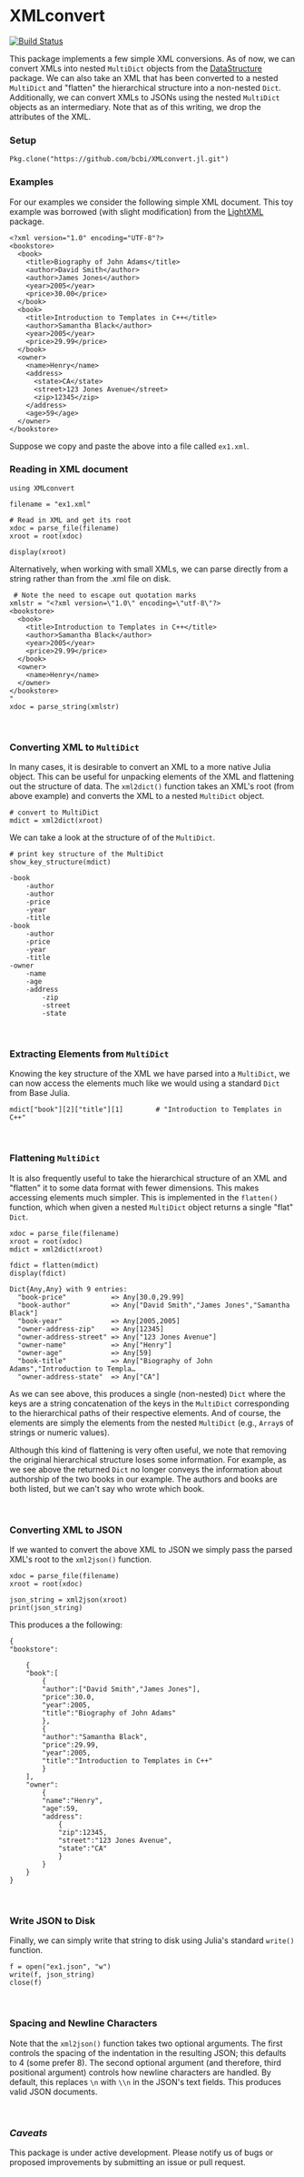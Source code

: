 
# XMLconvert
[![Build Status](https://travis-ci.org/bcbi/XMLconvert.jl.svg?branch=master)](https://travis-ci.org/bcbi/XMLconvert.jl)

This package implements a few simple XML conversions. As of now, we can convert XMLs into nested `MultiDict` objects from the [DataStructure](https://github.com/JuliaLang/DataStructures.jl) package. We can also take an XML that has been converted to a         nested `MultiDict` and "flatten" the hierarchical structure into a non-nested `Dict`. Additionally, we can convert XMLs to JSONs using the nested `MultiDict` objects as an intermediary. Note that as of this writing, we drop the attributes of the XML.


### Setup
```{Julia}
Pkg.clone("https://github.com/bcbi/XMLconvert.jl.git")
```

### Examples
For our examples we consider the following simple XML document. This toy example was borrowed (with slight modification) from the [LightXML](https://github.com/JuliaLang/LightXML.jl) package.
```{XML}
<?xml version="1.0" encoding="UTF-8"?>
<bookstore>
  <book>
    <title>Biography of John Adams</title>
    <author>David Smith</author>
    <author>James Jones</author>
    <year>2005</year>
    <price>30.00</price>
  </book>
  <book>
    <title>Introduction to Templates in C++</title>
    <author>Samantha Black</author>
    <year>2005</year>
    <price>29.99</price>
  </book>
  <owner>
    <name>Henry</name>
    <address>
      <state>CA</state>
      <street>123 Jones Avenue</street>
      <zip>12345</zip>
    </address>
    <age>59</age>
  </owner>
</bookstore>
```

Suppose we copy and paste the above into a file called `ex1.xml`.

### Reading in XML document
```{Julia}
using XMLconvert

filename = "ex1.xml"

# Read in XML and get its root
xdoc = parse_file(filename)
xroot = root(xdoc)

display(xroot)
```


Alternatively, when working with small XMLs, we can parse directly from a string rather than from the .xml file on disk.

```{Julia}
 # Note the need to escape out quotation marks
xmlstr = "<?xml version=\"1.0\" encoding=\"utf-8\"?>
<bookstore>
  <book>
    <title>Introduction to Templates in C++</title>
    <author>Samantha Black</author>
    <year>2005</year>
    <price>29.99</price>
  </book>
  <owner>
    <name>Henry</name>
  </owner>
</bookstore>
"
xdoc = parse_string(xmlstr)
```
</br>


### Converting XML to `MultiDict`
In many cases, it is desirable to convert an XML to a more native Julia object. This can be useful for unpacking elements of the XML and flattening out the structure of data. The `xml2dict()` function takes an XML's root (from above example) and converts the XML to a nested `MultiDict` object.
```{Julia}
# convert to MultiDict
mdict = xml2dict(xroot)
```
We can take a look at the structure of of the `MultiDict`.
```{Julia}
# print key structure of the MultiDict
show_key_structure(mdict)
```

```
-book
    -author
    -author
    -price
    -year
    -title
-book
    -author
    -price
    -year
    -title
-owner
    -name
    -age
    -address
        -zip
        -street
        -state
```
</br>

### Extracting Elements from `MultiDict`
Knowing the key structure of the XML we have parsed into a `MultiDict`, we can now access the elements much like we would using a standard `Dict` from Base Julia.

```{Julia}
mdict["book"][2]["title"][1]        # "Introduction to Templates in C++"
```
</br>

### Flattening `MultiDict`
It is also frequently useful to take the hierarchical structure of an XML and "flatten" it to some data format with fewer dimensions. This makes accessing elements much simpler. This is implemented in the `flatten()` function, which when given a nested `MultiDict` object returns a single "flat" `Dict`.

```{Julia}
xdoc = parse_file(filename)
xroot = root(xdoc)
mdict = xml2dict(xroot)

fdict = flatten(mdict)
display(fdict)
```

```
Dict{Any,Any} with 9 entries:
  "book-price"           => Any[30.0,29.99]
  "book-author"          => Any["David Smith","James Jones","Samantha Black"]
  "book-year"            => Any[2005,2005]
  "owner-address-zip"    => Any[12345]
  "owner-address-street" => Any["123 Jones Avenue"]
  "owner-name"           => Any["Henry"]
  "owner-age"            => Any[59]
  "book-title"           => Any["Biography of John Adams","Introduction to Templa…
  "owner-address-state"  => Any["CA"]
```
As we can see above, this produces a single (non-nested) `Dict` where the keys are a string concatenation of the keys in the `MultiDict` corresponding to the hierarchical paths of their respective elements. And of course, the elements are simply the elements from the nested `MultiDict` (e.g., `Array`s of strings or numeric values).  

Although this kind of flattening is very often useful, we note that removing the original hierarchical structure loses some information. For example, as we see above the returned `Dict` no longer conveys the information about authorship of the two books in our example. The authors and books are both listed, but we can't say who wrote which book.

</br>

### Converting XML to JSON
If we wanted to convert the above XML to JSON we simply pass the parsed XML's root to the `xml2json()` function.
```{Julia}
xdoc = parse_file(filename)
xroot = root(xdoc)

json_string = xml2json(xroot)
print(json_string)
```

This produces a the following:
```{JSON}
{
"bookstore":

    {
    "book":[
        {
        "author":["David Smith","James Jones"],
        "price":30.0,
        "year":2005,
        "title":"Biography of John Adams"
        },
        {
        "author":"Samantha Black",
        "price":29.99,
        "year":2005,
        "title":"Introduction to Templates in C++"
        }
    ],
    "owner":
        {
        "name":"Henry",
        "age":59,
        "address":
            {
            "zip":12345,
            "street":"123 Jones Avenue",
            "state":"CA"
            }
        }
    }
}
```
</br>

### Write JSON to Disk
Finally, we can simply write that string to disk using Julia's standard `write()` function.
```{Julia}
f = open("ex1.json", "w")
write(f, json_string)
close(f)
```


</br>

### Spacing and Newline Characters
Note that the `xml2json()` function takes two optional arguments. The first controls the spacing of the indentation in the resulting JSON; this defaults to 4 (some prefer 8). The second optional argument (and therefore, third positional argument) controls how newline characters are handled. By default, this replaces `\n` with `\\n` in the JSON's text fields. This produces valid JSON documents.

</br>

### _Caveats_
This package is under active development. Please notify us of bugs or proposed improvements by submitting an issue or pull request.
